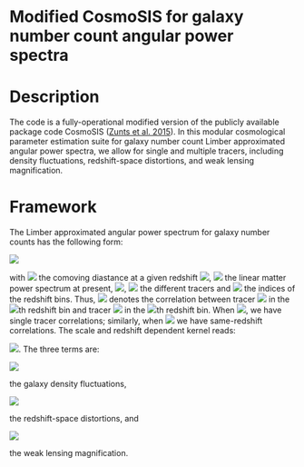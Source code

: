 # Modified CosmoSIS for galaxy number count angular power spectra

# Description

The code is a fully-operational modified version of the publicly available package code CosmoSIS ([Zunts et al. 2015](https://arxiv.org/pdf/1409.3409)). In this modular cosmological parameter estimation suite for galaxy number count Limber approximated angular power spectra, we allow for single and multiple tracers, including density fluctuations, redshift-space distortions, and weak lensing magnification.

# Framework

The Limber approximated angular power spectrum for galaxy number counts has the following form:

<img src="https://render.githubusercontent.com/render/math?math=C_{\ell\gg 1} ^g ({z_i ^A,z_j ^B})=\displaystyle \int \frac{W_g ^{A,i}(k_\ell,\chi)W_g ^{B,j}(k_\ell,\chi)}{\chi^2}P_{\text{lin}} (k_\ell)">

with <img src="https://render.githubusercontent.com/render/math?math=\chi"> the comoving diastance at a given redshift <img src="https://render.githubusercontent.com/render/math?math=z">, <img src="https://render.githubusercontent.com/render/math?math=P_{\text{lin}} (k_\ell)"> the linear matter power spectrum at present, <img src="https://render.githubusercontent.com/render/math?math=k_\ell=\frac{\ell %2B 1/2}{\chi}">, <img src="https://render.githubusercontent.com/render/math?math=A,B"> the different tracers and <img src="https://render.githubusercontent.com/render/math?math=i,j"> the indices of the redshift bins. Thus, <img src="https://render.githubusercontent.com/render/math?math=C_{\ell\gg 1} ^g ({z_i ^A,z_j ^B})"> denotes the correlation between tracer <img src="https://render.githubusercontent.com/render/math?math=A"> in the <img src="https://render.githubusercontent.com/render/math?math=i">th redshift bin and tracer  <img src="https://render.githubusercontent.com/render/math?math=B"> in the <img src="https://render.githubusercontent.com/render/math?math=j">th redshift bin. When  <img src="https://render.githubusercontent.com/render/math?math=A=B">, we have single tracer correlations; similarly, when  <img src="https://render.githubusercontent.com/render/math?math=i=j"> we have same-redshift correlations. The scale and redshift dependent kernel reads:

<img src="https://render.githubusercontent.com/render/math?math=W_{g} ^{A,i}(k_\ell,\chi)=W_{g,den} ^{A,i}(k_\ell,\chi)%2BW_{g,RSD} ^{A,i}(k_\ell,\chi)%2B W_{g,mag} ^{A,i}(k_\ell,\chi)">. The three terms are:

<img src="https://render.githubusercontent.com/render/math?math=W_{g,den} ^{A,i}(k_\ell,\chi)=N_A^i(\chi)b(k_\ell,\chi)D(k_\ell,\chi)">

the galaxy density fluctuations,

<img src="https://render.githubusercontent.com/render/math?math=W_{g,RSD} ^{A,i}(k_\ell,\chi)=\frac{2\ell^2 %2B 2\ell-1}{(2\ell-1)(2\ell%2B 3)}\left[N_A^i(\chi)\right]\Big\{\left[fD\right](k_\ell,\chi)\Big\}-\frac{(\ell-1)\ell}{(2\ell-1)\sqrt{(2\ell-3)(2\ell %2B 1)}}\left[N_A^i (\chi)\right]\Bigg\{\left[ fD\right]\left(k_\ell,\frac{2\ell-3}{2\ell %2B 1}\chi\right)\Bigg\}-\frac{(\ell %2B 1)(\ell %2B 2)}{(2\ell %2B 3)\sqrt{(2\ell %2B 1)(2\ell %2B 5)}}\left[N_A^i(\chi)\right]\Bigg\{\left[fD\right]\left(k_\ell,\frac{2\ell %2B 5}{2\ell %2B 1}\chi\right)\Bigg\}">

the redshift-space distortions, and

<img src="https://render.githubusercontent.com/render/math?math=W_{g,mag} ^{A,i}(k_\ell,\chi)=\frac{3 \Omega_m{H_o}^2}{c^2} \left[1 %2B z(\chi)\right]\chi \widetilde N_A^i(\chi) \left[Q(\chi)-1\right]D(k_\ell,\chi)">

the weak lensing magnification.
